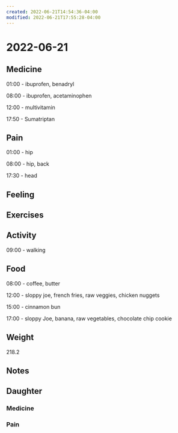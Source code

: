 ```yaml
---
created: 2022-06-21T14:54:36-04:00
modified: 2022-06-21T17:55:28-04:00
---
```


# 2022-06-21

## Medicine

01:00 - ibuprofen, benadryl

08:00 - ibuprofen, acetaminophen 

12:00 - multivitamin 

17:50 - Sumatriptan 


## Pain

01:00 - hip

08:00 - hip, back

17:30 - head


## Feeling


## Exercises


## Activity

09:00 - walking


## Food

08:00 - coffee, butter

12:00 - sloppy joe, french fries, raw veggies, chicken nuggets

15:00 - cinnamon bun

17:00 - sloppy Joe, banana, raw vegetables, chocolate chip cookie 

## Weight

218.2


## Notes


## Daughter

### Medicine


### Pain
